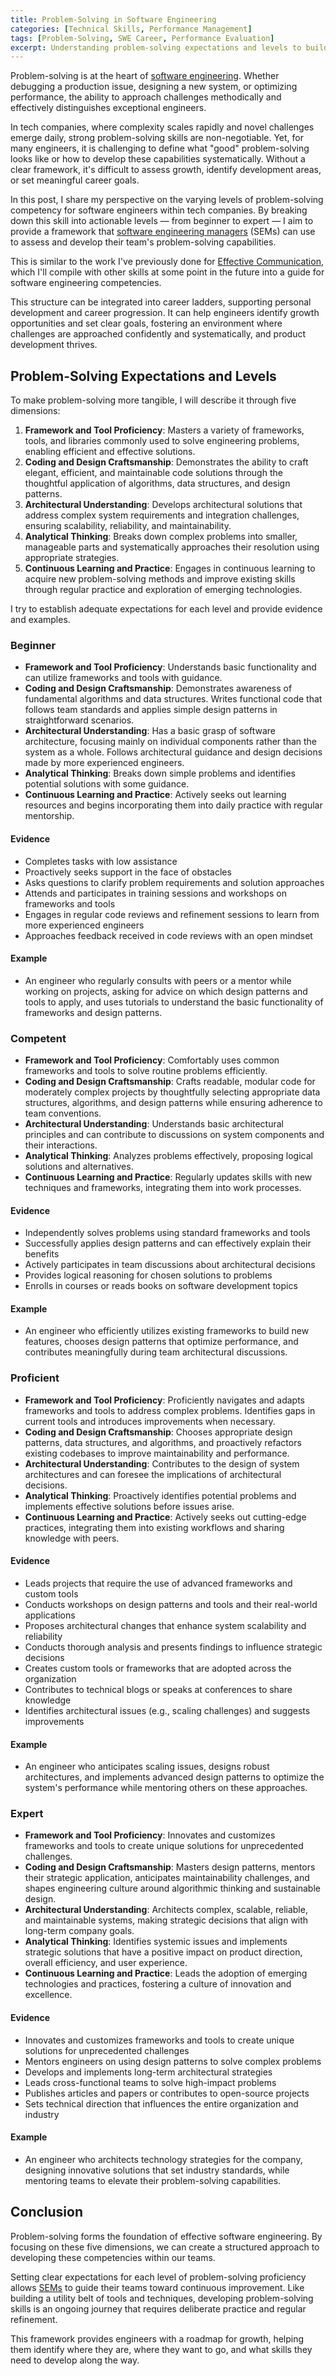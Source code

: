 ```yaml
---
title: Problem-Solving in Software Engineering
categories: [Technical Skills, Performance Management]
tags: [Problem-Solving, SWE Career, Performance Evaluation]
excerpt: Understanding problem-solving expectations and levels to build a robust engineering toolkit and advance your career.
---
```


Problem-solving is at the heart of [software engineering](/swe). Whether debugging a production issue, designing a new system, or optimizing performance, the ability to approach challenges methodically and effectively distinguishes exceptional engineers.

In tech companies, where complexity scales rapidly and novel challenges emerge daily, strong problem-solving skills are non-negotiable. Yet, for many engineers, it is challenging to define what "good" problem-solving looks like or how to develop these capabilities systematically. Without a clear framework, it's difficult to assess growth, identify development areas, or set meaningful career goals.

In this post, I share my perspective on the varying levels of problem-solving competency for software engineers within tech companies. By breaking down this skill into actionable levels — from beginner to expert — I aim to provide a framework that [software engineering managers](/mgmt/sem/sem-role) (SEMs) can use to assess and develop their team's problem-solving capabilities.

This is similar to the work I've previously done for [Effective Communication](/effective-communication-swe), which I'll compile with other skills at some point in the future into a guide for software engineering competencies.

This structure can be integrated into career ladders, supporting personal development and career progression. It can help engineers identify growth opportunities and set clear goals, fostering an environment where challenges are approached confidently and systematically, and product development thrives.

## Problem-Solving Expectations and Levels

To make problem-solving more tangible, I will describe it through five dimensions:

1. **Framework and Tool Proficiency**: Masters a variety of frameworks, tools, and libraries commonly used to solve engineering problems, enabling efficient and effective solutions.
2. **Coding and Design Craftsmanship**: Demonstrates the ability to craft elegant, efficient, and maintainable code solutions through the thoughtful application of algorithms, data structures, and design patterns.
3. **Architectural Understanding**: Develops architectural solutions that address complex system requirements and integration challenges, ensuring scalability, reliability, and maintainability.
4. **Analytical Thinking**: Breaks down complex problems into smaller, manageable parts and systematically approaches their resolution using appropriate strategies.
5. **Continuous Learning and Practice**: Engages in continuous learning to acquire new problem-solving methods and improve existing skills through regular practice and exploration of emerging technologies.

I try to establish adequate expectations for each level and provide evidence and examples.

### Beginner

- **Framework and Tool Proficiency**: Understands basic functionality and can utilize frameworks and tools with guidance.
- **Coding and Design Craftsmanship**: Demonstrates awareness of fundamental algorithms and data structures. Writes functional code that follows team standards and applies simple design patterns in straightforward scenarios.
- **Architectural Understanding**: Has a basic grasp of software architecture, focusing mainly on individual components rather than the system as a whole. Follows architectural guidance and design decisions made by more experienced engineers.
- **Analytical Thinking**: Breaks down simple problems and identifies potential solutions with some guidance.
- **Continuous Learning and Practice**: Actively seeks out learning resources and begins incorporating them into daily practice with regular mentorship.

#### Evidence

- Completes tasks with low assistance
- Proactively seeks support in the face of obstacles
- Asks questions to clarify problem requirements and solution approaches
- Attends and participates in training sessions and workshops on frameworks and tools
- Engages in regular code reviews and refinement sessions to learn from more experienced engineers
- Approaches feedback received in code reviews with an open mindset

#### Example

- An engineer who regularly consults with peers or a mentor while working on projects, asking for advice on which design patterns and tools to apply, and uses tutorials to understand the basic functionality of frameworks and design patterns.

### Competent

- **Framework and Tool Proficiency**: Comfortably uses common frameworks and tools to solve routine problems efficiently.
- **Coding and Design Craftsmanship**: Crafts readable, modular code for moderately complex projects by thoughtfully selecting appropriate data structures, algorithms, and design patterns while ensuring adherence to team conventions.
- **Architectural Understanding**: Understands basic architectural principles and can contribute to discussions on system components and their interactions.
- **Analytical Thinking**: Analyzes problems effectively, proposing logical solutions and alternatives.
- **Continuous Learning and Practice**: Regularly updates skills with new techniques and frameworks, integrating them into work processes.

#### Evidence

- Independently solves problems using standard frameworks and tools
- Successfully applies design patterns and can effectively explain their benefits
- Actively participates in team discussions about architectural decisions
- Provides logical reasoning for chosen solutions to problems
- Enrolls in courses or reads books on software development topics

#### Example

- An engineer who efficiently utilizes existing frameworks to build new features, chooses design patterns that optimize performance, and contributes meaningfully during team architectural discussions.

### Proficient

- **Framework and Tool Proficiency**: Proficiently navigates and adapts frameworks and tools to address complex problems. Identifies gaps in current tools and introduces improvements when necessary.
- **Coding and Design Craftsmanship**: Chooses appropriate design patterns, data structures, and algorithms, and proactively refactors existing codebases to improve maintainability and performance.
- **Architectural Understanding**: Contributes to the design of system architectures and can foresee the implications of architectural decisions.
- **Analytical Thinking**: Proactively identifies potential problems and implements effective solutions before issues arise.
- **Continuous Learning and Practice**: Actively seeks out cutting-edge practices, integrating them into existing workflows and sharing knowledge with peers.

#### Evidence

- Leads projects that require the use of advanced frameworks and custom tools
- Conducts workshops on design patterns and tools and their real-world applications
- Proposes architectural changes that enhance system scalability and reliability
- Conducts thorough analysis and presents findings to influence strategic decisions
- Creates custom tools or frameworks that are adopted across the organization
- Contributes to technical blogs or speaks at conferences to share knowledge
- Identifies architectural issues (e.g., scaling challenges) and suggests improvements

#### Example

- An engineer who anticipates scaling issues, designs robust architectures, and implements advanced design patterns to optimize the system's performance while mentoring others on these approaches.

### Expert

- **Framework and Tool Proficiency**: Innovates and customizes frameworks and tools to create unique solutions for unprecedented challenges.
- **Coding and Design Craftsmanship**: Masters design patterns, mentors their strategic application, anticipates maintainability challenges, and shapes engineering culture around algorithmic thinking and sustainable design.
- **Architectural Understanding**: Architects complex, scalable, reliable, and maintainable systems, making strategic decisions that align with long-term company goals.
- **Analytical Thinking**: Identifies systemic issues and implements strategic solutions that have a positive impact on product direction, overall efficiency, and user experience.
- **Continuous Learning and Practice**: Leads the adoption of emerging technologies and practices, fostering a culture of innovation and excellence.

#### Evidence

- Innovates and customizes frameworks and tools to create unique solutions for unprecedented challenges
- Mentors engineers on using design patterns to solve complex problems
- Develops and implements long-term architectural strategies
- Leads cross-functional teams to solve high-impact problems
- Publishes articles and papers or contributes to open-source projects
- Sets technical direction that influences the entire organization and industry

#### Example

- An engineer who architects technology strategies for the company, designing innovative solutions that set industry standards, while mentoring teams to elevate their problem-solving capabilities.

## Conclusion

Problem-solving forms the foundation of effective software engineering. By focusing on these five dimensions, we can create a structured approach to developing these competencies within our teams.

Setting clear expectations for each level of problem-solving proficiency allows [SEMs](/mgmt/sem/sem-role) to guide their teams toward continuous improvement. Like building a utility belt of tools and techniques, developing problem-solving skills is an ongoing journey that requires deliberate practice and regular refinement.

This framework provides engineers with a roadmap for growth, helping them identify where they are, where they want to go, and what skills they need to develop along the way.